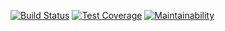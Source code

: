[![Build Status](https://travis-ci.com/andela/tesla-ah-frontend.svg?branch=develop)](https://travis-ci.com/andela/tesla-ah-frontend) [![Test Coverage](https://api.codeclimate.com/v1/badges/013d65c818905cd2c717/test_coverage)](https://codeclimate.com/github/andela/tesla-ah-frontend/test_coverage) [![Maintainability](https://api.codeclimate.com/v1/badges/013d65c818905cd2c717/maintainability)](https://codeclimate.com/github/andela/tesla-ah-frontend/maintainability)
